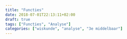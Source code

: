 ```yaml
---
title: "Functies"
date: 2018-07-01T22:13:11+02:00
draft: true
tags: ["Functies", "Analyse"]
categories: ["wiskunde", "analyse", "3e middelbaar"]
---
```

